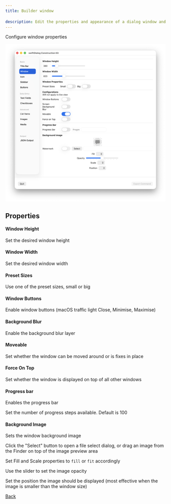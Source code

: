 ```yaml
---
title: Builder window

description: Edit the properties and appearance of a dialog window and output the results as a json config
---
```


Configure window properties

<img width="500" alt="image" src="/src/content/docs/builder/assets/builder_window.png" />

## Properties

#### Window Height

Set the desired window height

#### Window Width

Set the desired window width

#### Preset Sizes

Use one of the preset sizes, small or big

#### Window Buttons

Enable window buttons (macOS traffic light Close, Minimise, Maximise)

#### Background Blur

Enable the background blur layer

#### Moveable

Set whether the window can be moved around or is fixes in place

#### Force On Top

Set whether the window is displayed on top of all other windows

#### Progress bar

Enables the progress bar

Set the number of progress steps available. Default is 100

#### Background Image

Sets the window background image

Click the "Select" button to open a file select dialog, or drag an image from the Finder on top of the image preview area

Set Fill and Scale properties to `fill` or `fit` accordingly

Use the slider to set the image opacity

Set the position the image should be displayed (most effective when the image is smaller than the window size)


[Back](/builder/builder/)